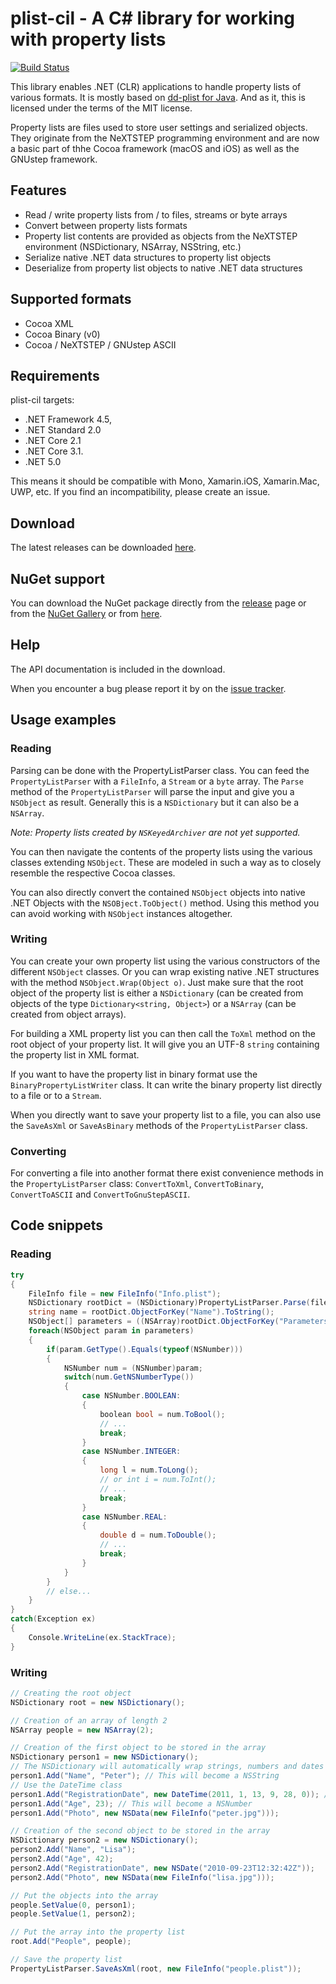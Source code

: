 # plist-cil - A C# library for working with property lists

[![Build Status](https://travis-ci.org/claunia/plist-cil.svg?branch=faster)](httsp://travis-ci.org/claunia/plist-cil)

This library enables .NET (CLR) applications to handle property lists of various formats.
It is mostly based on [dd-plist for Java](https://github.com/3breadt/dd-plist).
And as it, this is licensed under the terms of the MIT license.

Property lists are files used to store user settings and serialized objects.
They originate from the NeXTSTEP programming environment and are now a basic part of thhe Cocoa framework (macOS and iOS) as well as the GNUstep framework.

## Features

 * Read / write property lists from / to files, streams or byte arrays
 * Convert between property lists formats
 * Property list contents are provided as objects from the NeXTSTEP environment (NSDictionary, NSArray, NSString, etc.)
 * Serialize native .NET data structures to property list objects
 * Deserialize from property list objects to native .NET data structures

## Supported formats

* Cocoa XML
* Cocoa Binary (v0)
* Cocoa / NeXTSTEP / GNUstep ASCII

## Requirements
plist-cil targets:

- .NET Framework 4.5,
- .NET Standard 2.0
- .NET Core 2.1
- .NET Core 3.1.
- .NET 5.0

This means it should be compatible with Mono, Xamarin.iOS, Xamarin.Mac, UWP, etc. If you find an incompatibility, please create an issue.

## Download

The latest releases can be downloaded [here](https://github.com/claunia/plist-cil/releases).

## NuGet support
You can download the NuGet package directly from the [release](https://github.com/claunia/plist-cil/releases) page or from the [NuGet Gallery](https://www.nuget.org/) or from [here](https://www.nuget.org/packages/plist-cil/).

## Help
The API documentation is included in the download.

When you encounter a bug please report it by on the [issue tracker](https://github.com/claunia/plist-cil/issues).

## Usage examples

### Reading

Parsing can be done with the PropertyListParser class. You can feed the `PropertyListParser` with a `FileInfo`, a `Stream` or a `byte` array.
The `Parse` method of the `PropertyListParser` will parse the input and give you a `NSObject` as result. Generally this is a `NSDictionary` but it can also be a `NSArray`.

_Note: Property lists created by `NSKeyedArchiver` are not yet supported._

You can then navigate the contents of the property lists using the various classes extending `NSObject`. These are modeled in such a way as to closely resemble the respective Cocoa classes.

You can also directly convert the contained `NSObject` objects into native .NET Objects with the `NSOBject.ToObject()` method. Using this method you can avoid working with `NSObject` instances altogether.

### Writing

You can create your own property list using the various constructors of the different `NSObject` classes. Or you can wrap existing native .NET structures with the method `NSObject.Wrap(Object o)`. Just make sure that the root object of the property list is either a `NSDictionary` (can be created from objects of the type `Dictionary<string, Object>`) or a `NSArray` (can be created from object arrays).

For building a XML property list you can then call the `ToXml` method on the root object of your property list. It will give you an UTF-8 `string` containing the property list in XML format.

If you want to have the property list in binary format use the `BinaryPropertyListWriter` class. It can write the binary property list directly to a file or to a `Stream`.

When you directly want to save your property list to a file, you can also use the `SaveAsXml` or `SaveAsBinary` methods of the `PropertyListParser` class.

### Converting

For converting a file into another format there exist convenience methods in the `PropertyListParser` class: `ConvertToXml`, `ConvertToBinary`, `ConvertToASCII` and `ConvertToGnuStepASCII`.

## Code snippets

### Reading

```csharp
try
{
	FileInfo file = new FileInfo("Info.plist");
	NSDictionary rootDict = (NSDictionary)PropertyListParser.Parse(file);
	string name = rootDict.ObjectForKey("Name").ToString();
	NSObject[] parameters = ((NSArray)rootDict.ObjectForKey("Parameters")).GetArray();
	foreach(NSObject param in parameters)
	{
		if(param.GetType().Equals(typeof(NSNumber)))
		{
			NSNumber num = (NSNumber)param;
			switch(num.GetNSNumberType())
			{
				case NSNumber.BOOLEAN:
				{
					boolean bool = num.ToBool();
					// ...
					break;
				}
				case NSNumber.INTEGER:
				{
					long l = num.ToLong();
					// or int i = num.ToInt();
					// ...
					break;
				}
				case NSNumber.REAL:
				{
					double d = num.ToDouble();
					// ...
					break;
				}
			}
		}
		// else...
	}
}
catch(Exception ex)
{
	Console.WriteLine(ex.StackTrace);
}
```

### Writing

```csharp
// Creating the root object
NSDictionary root = new NSDictionary();

// Creation of an array of length 2
NSArray people = new NSArray(2);

// Creation of the first object to be stored in the array
NSDictionary person1 = new NSDictionary();
// The NSDictionary will automatically wrap strings, numbers and dates in the respective NSObject subclasses
person1.Add("Name", "Peter"); // This will become a NSString
// Use the DateTime class
person1.Add("RegistrationDate", new DateTime(2011, 1, 13, 9, 28, 0)); // This will become a NSDate
person1.Add("Age", 23); // This will become a NSNumber
person1.Add("Photo", new NSData(new FileInfo("peter.jpg")));

// Creation of the second object to be stored in the array
NSDictionary person2 = new NSDictionary();
person2.Add("Name", "Lisa");
person2.Add("Age", 42);
person2.Add("RegistrationDate", new NSDate("2010-09-23T12:32:42Z"));
person2.Add("Photo", new NSData(new FileInfo("lisa.jpg")));

// Put the objects into the array
people.SetValue(0, person1);
people.SetValue(1, person2);

// Put the array into the property list
root.Add("People", people);

// Save the property list
PropertyListParser.SaveAsXml(root, new FileInfo("people.plist"));
```
